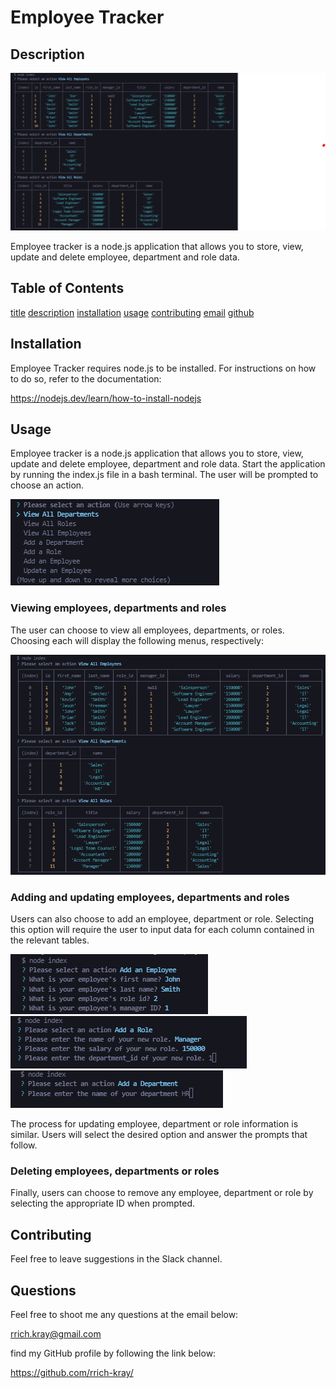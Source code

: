 
    
# Employee Tracker

## Description

![employee tracker](./assets/images/screen6.png)

Employee tracker is a node.js application that allows you to store, view, update and delete employee, department and role data.

## Table of Contents

[title](#title)
[description](#description)
[installation](#installation)
[usage](#usage)
[contributing](#contributing)
[email](#email)
[github](#github)


## Installation

Employee Tracker requires node.js to be installed. For instructions on how to do so, refer to the documentation:

https://nodejs.dev/learn/how-to-install-nodejs

## Usage 

Employee tracker is a node.js application that allows you to store, view, update and delete employee, department and role data. Start the application by running the index.js file in a bash terminal. The user will be prompted to choose an action.

![employee tracker main menu](./assets/images/screen1.png)

### Viewing employees, departments and roles

The user can choose to view all employees, departments, or roles. Choosing each will display the following menus, respectively:

![employee tracker view all employees](./assets/images/screen2.png)

### Adding and updating employees, departments and roles

Users can also choose to add an employee, department or role. Selecting this option will require the user to input data for each column contained in the relevant tables.

![employee tracker view all roles](./assets/images/screen8.png)
![employee tracker view all roles](./assets/images/screen9.png)
![employee tracker view all roles](./assets/images/screen10.png)

The process for updating employee, department or role information is similar. Users will select the desired option and answer the prompts that follow.

### Deleting employees, departments or roles

Finally, users can choose to remove any employee, department or role by selecting the appropriate ID when prompted.  

## Contributing

Feel free to leave suggestions in the Slack channel.

## Questions

Feel free to shoot me any questions at the email below:

rrich.kray@gmail.com

find my GitHub profile by following the link below:

https://github.com/rrich-kray/